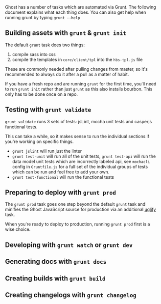 Ghost has a number of tasks which are automated via Grunt. The following document explains what each thing does. You can also get help when running grunt by typing `grunt --help`

## Building assets with `grunt` & `grunt init`

The default `grunt` task does two things: 
1. compile sass into css
2. compile the templates in `core/client/tpl` into the `hbs-tpl.js` file

These are commonly needed after pulling changes from master, so it's recommended to always do it after a pull as a matter of habit.

If you have a fresh repo and are running `grunt` for the first time, you'll need to run `grunt init` rather than just `grunt` as this also installs bourbon. This only has to be done once on a repo.

## Testing with `grunt validate`

`grunt validate` runs 3 sets of tests: jsLint, mocha unit tests and casperjs functional tests.

This can take a while, so it makes sense to run the individual sections if you're working on specific things.

- `grunt jslint` will run just the linter
- `grunt test-unit` will run all of the unit tests, `grunt test-api` will run the data model unit tests which are incorrectly labeled api, see `mochacli` config in `Gruntfile.js` for a full set of the individual groups of tests which can be run and feel free to add your own.
- `grunt test-functional` will run the functional tests

## Preparing to deploy with `grunt prod`

The `grunt prod` task goes one step beyond the default `grunt` task and minifies the Ghost JavaScript source for production via an additional [uglify](https://github.com/mishoo/UglifyJS2) task.

When you're ready to deploy to production, running `grunt prod` first is a wise choice.

## Developing with `grunt watch` or `grunt dev`

## Generating docs with `grunt docs`

## Creating builds with `grunt build`

## Creating changelogs with `grunt changelog`
